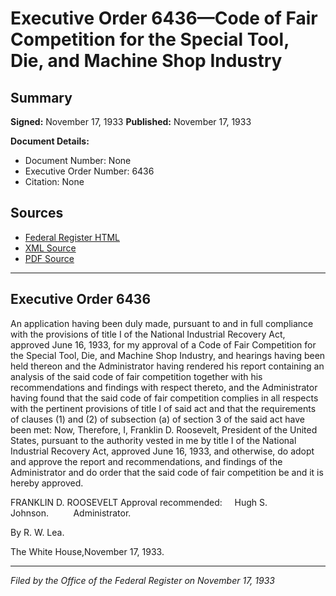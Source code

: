 # Executive Order 6436—Code of Fair Competition for the Special Tool, Die, and Machine Shop Industry

## Summary

**Signed:** November 17, 1933
**Published:** November 17, 1933

**Document Details:**
- Document Number: None
- Executive Order Number: 6436
- Citation: None

## Sources
- [Federal Register HTML](https://www.presidency.ucsb.edu/documents/executive-order-6436-code-fair-competition-for-the-special-tool-die-and-machine-shop)
- [XML Source](None)
- [PDF Source](None)

---

## Executive Order 6436

An application having been duly made, pursuant to and in full compliance with the provisions of title I of the National Industrial Recovery Act, approved June 16, 1933, for my approval of a Code of Fair Competition for the Special Tool, Die, and Machine Shop Industry, and hearings having been held thereon and the Administrator having rendered his report containing an analysis of the said code of fair competition together with his recommendations and findings with respect thereto, and the Administrator having found that the said code of fair competition complies in all respects with the pertinent provisions of title I of said act and that the requirements of clauses (1) and (2) of subsection (a) of section 3 of the said act have been met:
Now, Therefore, I, Franklin D. Roosevelt, President of the United States, pursuant to the authority vested in me by title I of the National Industrial Recovery Act, approved June 16, 1933, and otherwise, do adopt and approve the report and recommendations, and findings of the Administrator and do order that the said code of fair competition be and it is hereby approved.

FRANKLIN D. ROOSEVELT
Approval recommended:     Hugh S. Johnson.          Administrator.

By R. W. Lea.

The White House,November 17, 1933.

---

*Filed by the Office of the Federal Register on November 17, 1933*
